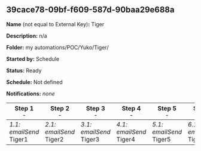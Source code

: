 ## 39cace78-09bf-f609-587d-90baa29e688a

**Name** (not equal to External Key)**:** Tiger

**Description:** n/a

**Folder:** my automations/POC/Yuko/Tiger/

**Started by:** Schedule

**Status:** Ready

**Schedule:** Not defined

**Notifications:** _none_


| Step 1<br>_<small>-</small>_ | Step 2<br>_<small>-</small>_ | Step 3<br>_<small>-</small>_ | Step 4<br>_<small>-</small>_ | Step 5<br>_<small>-</small>_ | Step 6<br>_<small>-</small>_ |
| --- | --- | --- | --- | --- | --- |
| _1.1: emailSend_<br>Tiger1 | _2.1: emailSend_<br>Tiger2 | _3.1: emailSend_<br>Tiger3 | _4.1: emailSend_<br>Tiger4 | _5.1: emailSend_<br>Tiger5 | _6.1: emailSend_<br>Tiger6 |
